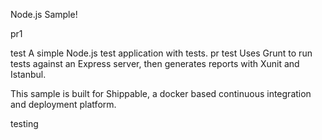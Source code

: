 Node.js Sample!

pr1

test
A simple Node.js test application with tests.
pr test
Uses Grunt to run tests against an Express server, then generates reports with Xunit and Istanbul.

This sample is built for Shippable, a docker based continuous integration and deployment platform.

testing

